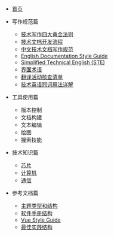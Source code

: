 * [首页](/)
* 写作规范篇
  * [技术写作四大黄金法则](写作规范篇/技术写作四大黄金法则.md)
  * [技术文档开发流程](写作规范篇/技术文档开发流程.md)
  * [中文技术文档写作规范](写作规范篇/中文技术文档写作规范.md)
  * [English Documentation Style Guide](写作规范篇/EnglishDocumentationStyleGuide.md)
  * [Simplified Technical English (STE)](写作规范篇/SimplifiedTechnicalEnglish(STE).md)
  * [界面术语](写作规范篇/界面术语.md)
  * [翻译活动核查清单](写作规范篇/翻译活动核查清单.md)
  * [技术英语冠词用法详解](写作规范篇/技术英语冠词用法详解.md)
* 工具使用篇

  * 版本控制
  * 文档构建
  * 文本编辑
  * 绘图
  * 搜索技能
* 技术知识篇

  * [芯片](技术知识篇/芯片/)
  * [计算机](技术知识篇/计算机/)
  * [通信](技术知识篇/通信/)
* 参考文档篇
  * [主题类型和结构](参考文档篇/主题类型和结构.md)
  * [软件手册结构](参考文档篇/软件手册结构.md)
  * [Vue Style Guide](参考文档篇/VueStyleGuide.md)
  * [最佳实践结构](参考文档篇/最佳实践结构.md)

